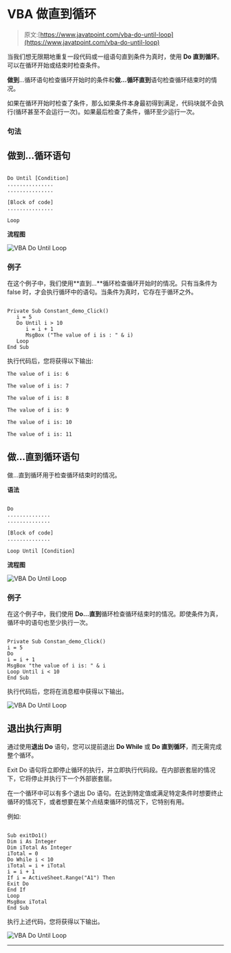 # VBA 做直到循环

> 原文:[https://www.javatpoint.com/vba-do-until-loop](https://www.javatpoint.com/vba-do-until-loop)

当我们想无限期地重复一段代码或一组语句直到条件为真时，使用 **Do 直到循环**。可以在循环开始或结束时检查条件。

**做到**...循环语句检查循环开始时的条件和**做...循环直到**语句检查循环结束时的情况。

如果在循环开始时检查了条件，那么如果条件本身最初得到满足，代码块就不会执行(循环甚至不会运行一次)。如果最后检查了条件，循环至少运行一次。

### 句法

## 做到...循环语句

```

Do Until [Condition]
...............
...............

[Block of code]
...............

Loop

```

**流程图**

![VBA Do Until Loop](../Images/589312d983b4f96742688199e1b568b4.png)

### 例子

在这个例子中，我们使用**直到...**循环检查循环开始时的情况。只有当条件为 false 时，才会执行循环中的语句。当条件为真时，它存在于循环之外。

```

Private Sub Constant_demo_Click()
   i = 5
   Do Until i > 10
      i = i + 1
      MsgBox ("The value of i is : " & i)
   Loop
End Sub

```

执行代码后，您将获得以下输出:

```
The value of i is: 6

The value of i is: 7

The value of i is: 8

The value of i is: 9

The value of i is: 10

The value of i is: 11

```

## 做...直到循环语句

做...直到循环用于检查循环结束时的情况。

**语法**

```

Do
..............
..............

[Block of code]
..............

Loop Until [Condition]

```

**流程图**

![VBA Do Until Loop](../Images/a3aaf4194e8cc771787747d91d2aab65.png)

### 例子

在这个例子中，我们使用 **Do...直到**循环检查循环结束时的情况。即使条件为真，循环中的语句也至少执行一次。

```

Private Sub Constan_demo_Click()
i = 5
Do
i = i + 1
MsgBox "the value of i is: " & i
Loop Until i < 10
End Sub

```

执行代码后，您将在消息框中获得以下输出。

![VBA Do Until Loop](../Images/a12f20fde4263bbac16d5055a6d1503f.png)

## 退出执行声明

通过使用**退出 Do** 语句，您可以提前退出 **Do While** 或 **Do 直到循环**，而无需完成整个循环。

Exit Do 语句将立即停止循环的执行，并立即执行代码段。在内部嵌套层的情况下，它将停止并执行下一个外部嵌套层。

在一个循环中可以有多个退出 Do 语句。在达到特定值或满足特定条件时想要终止循环的情况下，或者想要在某个点结束循环的情况下，它特别有用。

例如:

```

Sub exitDo1()
Dim i As Integer
Dim iTotal As Integer
iTotal = 0
Do While i < 10
iTotal = i + iTotal
i = i + 1
If i = ActiveSheet.Range("A1") Then
Exit Do
End If
Loop
MsgBox iTotal
End Sub

```

执行上述代码，您将获得以下输出。

![VBA Do Until Loop](../Images/02908531487a3f1f7dacca6bde4bf4b0.png)

* * *